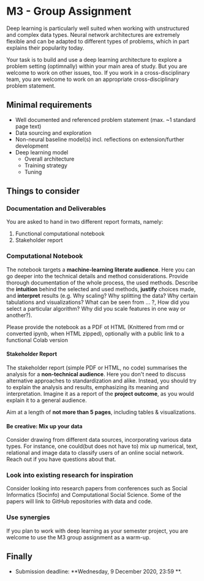 # M3 - Group Assignment

Deep learning is particularly well suited when working with unstructured and complex data types. Neural network architectures are extremely flexible and can be adapted to different types of problems, which in part explains their popularity today.

Your task is to build and use a deep learning architecture to explore a problem setting (optimnally) within your main area of study. But you are welcome to work on other issues, too. If you work in a cross-disciplinary team, you are welcome to work on an appropriate cross-disciplinary problem statement.

## Minimal requirements
- Well documented and referenced problem statement (max. ~1 standard page text)
- Data sourcing and exploration
- Non-neural baseline model(s) incl. reflections on extension/further development
- Deep learning model
    + Overall architecture
    + Training strategy
    + Tuning

## Things to consider


### Documentation and Deliverables

You are asked to hand in two different report formats, namely:

1. Functional computational notebook
2. Stakeholder report 

### Computational Notebook
The notebook targets a **machine-learning literate audience**. Here you can go deeper into the technical details and method considerations. Provide thorough documentation of the whole process, the used methods. Describe the **intuition** behind the selected and used methods, **justify** choices made, and **interpret** results (e.g. Why scaling? Why splitting the data? Why certain tabulations and visualizations? What can be seen from ... ?, How did you select a particular algorithm? Why did you scale features in one way or another?). 

Please provide the notebook as a PDF ot HTML (Knittered from rmd or converted ipynb, when HTML zipped), optionally with a public link to a functional Colab version 

#### Stakeholder Report
The stakeholder report (simple PDF or HTML, no code) summarises the analysis for a **non-technical audience**. Here you don't need to discuss alternative approaches to standardization and alike. Instead, you should try to explain the analysis and results, emphasizing its meaning and interpretation. Imagine it as a report of the **project outcome**, as you would explain it to a general audience. 

Aim at a length of **not more than 5 pages**, including tables & visualizations.

#### Be creative: Mix up your data
Consider drawing from different data sources, incorporating various data types. For instance, one could(but does not have to) mix up numerical, text, relational and image data to classify users of an online social network. Reach out if you have questions about that.

### Look into existing research for inspiration
Consider looking into research papers from conferences such as Social Informatics (Socinfo) and Computational Social Science. Some of the papers will link to GitHub repositories with data and code.


### Use synergies
If you plan to work with deep learning as your semester project, you are welcome to use the M3 group assignment as a warm-up.


## Finally

* Submission deadline: **Wednesday, 9 December 2020, 23:59 **. 


